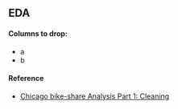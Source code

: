 
## EDA

#### Columns to drop:
- a
- b


#### Reference
- [Chicago bike-share Analysis Part 1: Cleaning](https://jeremyrieunier.com/portfolio/divvy-cleaning)
